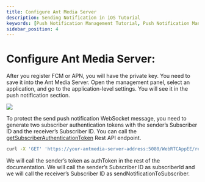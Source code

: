 ```yaml
---
title: Configure Ant Media Server 
description: Sending Notification in iOS Tutorial
keywords: [Push Notification Management Tutorial, Push Notification Management, Ant Media Server Documentation, Ant Media Server Tutorials]
sidebar_position: 4
---
```


# Configure Ant Media Server:

After you register FCM or APN, you will have the private key. You need to save it into the Ant Media Server. Open the management panel, select an application, and go to the application-level settings. You will see it in the push notification section.

![](@site/static/img/push-notification-settings.jpg)

To protect the send push notification WebSocket message, you need to generate two subscriber authentication tokens with the sender’s Subscriber ID and the receiver’s Subscriber ID. You can call the [getSubscriberAuthenticationToken](https://antmedia.io/rest/#/default/getSubscriberAuthenticationToken) Rest API endpoint. 

```bash
curl -X 'GET' 'https://your-antmedia-server-address:5080/WebRTCAppEE/rest/v2/push-notification/subscriber-auth-token?subscriberId=<your-subscriber-id>'
```

We will call the sender’s token as authToken in the rest of the documentation. We will call the sender’s Subscriber ID as subscriberId and we will call the receiver’s Subscriber ID as sendNotificationToSubscriber.
